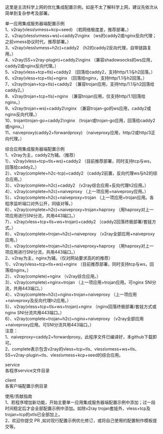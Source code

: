 这里是主流科学上网的优化集成配置示例。如是不太了解科学上网，建议先依次从简单到复杂参考及部署。

单一应用集成服务器端配置示例  
1、v2ray(vless\vmess+kcp+seed) （若网络极度差，推荐部署。）  
2、v2ray(vless\vmess+ws)+caddy2\nginx （ws的caddy2或nginx反向代理；之前vmess协议时代，推荐部署。）  
3、v2ray(vless\vmess+h2c)+caddy2 （h2的caddy2反向代理，自带链路复用。）  
4、v2ray(SS+v2ray-plugin)+caddy2\nginx （兼容shadowsocks的ws应用，caddy2或nginx反向代理。）  
5、v2ray(vless+tcp+tls)+caddy2 （回落给caddy2，支持http/1.1与h2回落。）  
6、v2ray(vless+tcp+tls)+nginx （回落给nginx，支持http/1.1与h2回落。）  
7、v2ray(trojan+tcp+tls)+caddy2 （兼容trojan应用，支持http/1.1与h2回落给caddy2。）  
8、v2ray(trojan+tcp+tls)+nginx （兼容trojan应用，仅支持http/1.1回落给nginx。）  
9、v2ray(trojan+ws)+caddy2\nginx （兼容trojan-go的ws应用，caddy2或nginx反向代理。）  
10、trojan\trojan-go+caddy2\nginx （trojan或trojan-go应用，回落给caddy2或nginx。）  
11、naiveproxy(caddy2+forwardproxy) （naiveproxy应用，http/2或http/3正向代理。）  

综合应用集成服务器端配置示例  
1、v2ray为主，caddy2为辅。（推荐）  
1）、v2ray(vless+tcp+tls+ws)+caddy2 （目前推荐部署，同时支持tcp与ws，回落给caddy2。）  
2）、v2ray(complete+h2c-tcp)+caddy2 （caddy2前置，反向代理ws与h2的综合应用。）  
3）、v2ray(complete+h2c)+caddy2 （v2ray综合应用+反向代理h2应用。）  
4）、v2ray(complete+h2c)+naiveproxy （上一项应用+naiveproxy应用。）  
5）、v2ray(complete+h2c)+naiveproxy+trojan （上一项应用+trojan应用。各程序监听端口对外公开，同级对等。）  
6）、v2ray(complete+h2c)+naiveproxy+trojan+haproxy （用haproxy对上一项应用进行SNI分流，共用443端口。）  
7）、v2ray(vless+tcp+tls+ws+trojan)+caddy2 （caddy2回落终极部署/套娃方式。）  
8）、v2ray(complete+trojan+h2c)+naiveproxy （v2ray全部应用+naiveproxy应用。）  
9）、v2ray(complete+trojan+h2c)+naiveproxy+haproxy （用haproxy对上一项应用进行SNI分流，共用443端口。）  
2、v2ray为主，nginx为辅。（仅对网站要求高的的推荐）  
1）、v2ray(vless+tcp+tls+ws)+nginx （目前推荐部署，同时支持tcp与ws，回落给nginx。）  
2）、v2ray(complete)+nginx （v2ray综合应用。）  
3）、v2ray(complete)+nginx+trojan （上一项应用+trojan应用。可nginx SNI分流，共用443端口。）  
4）、v2ray(complete+h2c)+nginx+trojan+naiveproxy （上一项应用+naiveproxy及反向代理h2应用。）  
5）、v2ray(vless+tcp+tls+ws+trojan)+nginx （nginx回落终极部署/套娃方式或nginx SNI分流共用443端口。）  
6）、v2ray(complete+trojan+h2c)+nginx+naiveproxy （v2ray全部应用+naiveproxy应用。可SNI分流共用443端口。）  
注意：  
1、naiveproxy=caddy2+forwardproxy。此程序文件已编译好，本github下载即可。  
2、complete表示包含v2ray的vless+tcp+tls、vless\vmess+ws+tls、SS+v2ray-plugin+tls、vless\vmess+kcp+seed的综合应用。  

service  
各程序service文件目录

client  
各客户端配置示例目录

使用/贡献指南  
1、若程序增加新功能，开始主要单一应用集成服务器端配置示例中添加；过一段时间稳定后才会全部配置示例中添加。如除v2ray trojan套娃外，vless+tcp及trojan+tcp的xtls已全部加上。  
2、欢迎你提交 PR ,如对现行配置示例优化修订，或将自己使用的配置制作模板提交等。
